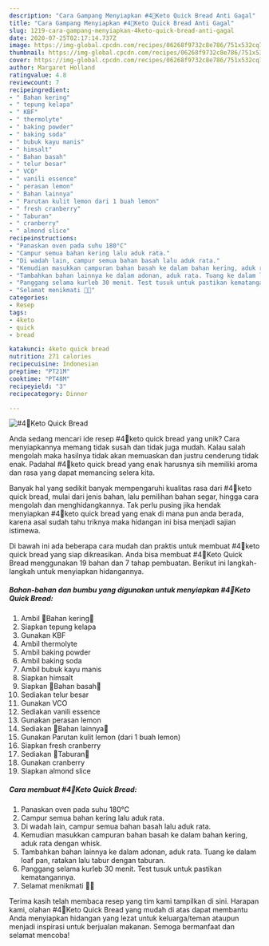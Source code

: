 ```yaml
---
description: "Cara Gampang Menyiapkan #4🔼Keto Quick Bread Anti Gagal"
title: "Cara Gampang Menyiapkan #4🔼Keto Quick Bread Anti Gagal"
slug: 1219-cara-gampang-menyiapkan-4keto-quick-bread-anti-gagal
date: 2020-07-25T02:17:14.737Z
image: https://img-global.cpcdn.com/recipes/06268f9732c8e786/751x532cq70/4🔼keto-quick-bread-foto-resep-utama.jpg
thumbnail: https://img-global.cpcdn.com/recipes/06268f9732c8e786/751x532cq70/4🔼keto-quick-bread-foto-resep-utama.jpg
cover: https://img-global.cpcdn.com/recipes/06268f9732c8e786/751x532cq70/4🔼keto-quick-bread-foto-resep-utama.jpg
author: Margaret Holland
ratingvalue: 4.8
reviewcount: 7
recipeingredient:
- " Bahan kering"
- " tepung kelapa"
- " KBF"
- " thermolyte"
- " baking powder"
- " baking soda"
- " bubuk kayu manis"
- " himsalt"
- " Bahan basah"
- " telur besar"
- " VCO"
- " vanili essence"
- " perasan lemon"
- " Bahan lainnya"
- " Parutan kulit lemon dari 1 buah lemon"
- " fresh cranberry"
- " Taburan"
- " cranberry"
- " almond slice"
recipeinstructions:
- "Panaskan oven pada suhu 180°C"
- "Campur semua bahan kering lalu aduk rata."
- "Di wadah lain, campur semua bahan basah lalu aduk rata."
- "Kemudian masukkan campuran bahan basah ke dalam bahan kering, aduk rata dengan whisk."
- "Tambahkan bahan lainnya ke dalam adonan, aduk rata. Tuang ke dalam loaf pan, ratakan lalu tabur dengan taburan."
- "Panggang selama kurleb 30 menit. Test tusuk untuk pastikan kematangannya."
- "Selamat menikmati 👩‍🍳"
categories:
- Resep
tags:
- 4keto
- quick
- bread

katakunci: 4keto quick bread 
nutrition: 271 calories
recipecuisine: Indonesian
preptime: "PT21M"
cooktime: "PT48M"
recipeyield: "3"
recipecategory: Dinner

---
```



![#4🔼Keto Quick Bread](https://img-global.cpcdn.com/recipes/06268f9732c8e786/751x532cq70/4🔼keto-quick-bread-foto-resep-utama.jpg)

Anda sedang mencari ide resep #4🔼keto quick bread yang unik? Cara menyiapkannya memang tidak susah dan tidak juga mudah. Kalau salah mengolah maka hasilnya tidak akan memuaskan dan justru cenderung tidak enak. Padahal #4🔼keto quick bread yang enak harusnya sih memiliki aroma dan rasa yang dapat memancing selera kita.

Banyak hal yang sedikit banyak mempengaruhi kualitas rasa dari #4🔼keto quick bread, mulai dari jenis bahan, lalu pemilihan bahan segar, hingga cara mengolah dan menghidangkannya. Tak perlu pusing jika hendak menyiapkan #4🔼keto quick bread yang enak di mana pun anda berada, karena asal sudah tahu triknya maka hidangan ini bisa menjadi sajian istimewa.




Di bawah ini ada beberapa cara mudah dan praktis untuk membuat #4🔼keto quick bread yang siap dikreasikan. Anda bisa membuat #4🔼Keto Quick Bread menggunakan 19 bahan dan 7 tahap pembuatan. Berikut ini langkah-langkah untuk menyiapkan hidangannya.

<!--inarticleads1-->

##### Bahan-bahan dan bumbu yang digunakan untuk menyiapkan #4🔼Keto Quick Bread:

1. Ambil  🔼Bahan kering🔼
1. Siapkan  tepung kelapa
1. Gunakan  KBF
1. Ambil  thermolyte
1. Ambil  baking powder
1. Ambil  baking soda
1. Ambil  bubuk kayu manis
1. Siapkan  himsalt
1. Siapkan  🔼Bahan basah🔼
1. Sediakan  telur besar
1. Gunakan  VCO
1. Sediakan  vanili essence
1. Gunakan  perasan lemon
1. Sediakan  🔼Bahan lainnya🔼
1. Gunakan  Parutan kulit lemon (dari 1 buah lemon)
1. Siapkan  fresh cranberry
1. Sediakan  🔼Taburan🔼
1. Gunakan  cranberry
1. Siapkan  almond slice




<!--inarticleads2-->

##### Cara membuat #4🔼Keto Quick Bread:

1. Panaskan oven pada suhu 180°C
1. Campur semua bahan kering lalu aduk rata.
1. Di wadah lain, campur semua bahan basah lalu aduk rata.
1. Kemudian masukkan campuran bahan basah ke dalam bahan kering, aduk rata dengan whisk.
1. Tambahkan bahan lainnya ke dalam adonan, aduk rata. Tuang ke dalam loaf pan, ratakan lalu tabur dengan taburan.
1. Panggang selama kurleb 30 menit. Test tusuk untuk pastikan kematangannya.
1. Selamat menikmati 👩‍🍳




Terima kasih telah membaca resep yang tim kami tampilkan di sini. Harapan kami, olahan #4🔼Keto Quick Bread yang mudah di atas dapat membantu Anda menyiapkan hidangan yang lezat untuk keluarga/teman ataupun menjadi inspirasi untuk berjualan makanan. Semoga bermanfaat dan selamat mencoba!
